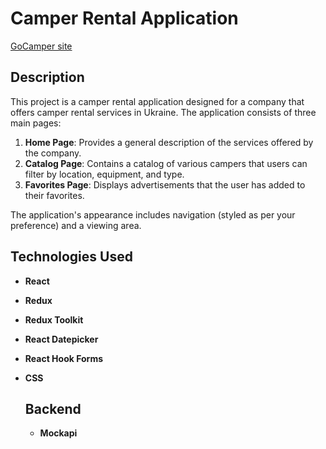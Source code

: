 # Camper Rental Application
[GoCamper site](https://kovalsofiia1.github.io/camper-rental/)

## Description

This project is a camper rental application designed for a company that offers camper rental services in Ukraine. The application consists of three main pages:

1. **Home Page**: Provides a general description of the services offered by the company.
2. **Catalog Page**: Contains a catalog of various campers that users can filter by location, equipment, and type.
3. **Favorites Page**: Displays advertisements that the user has added to their favorites.

The application's appearance includes navigation (styled as per your preference) and a viewing area.

## Technologies Used

- **React**
- **Redux**
- **Redux Toolkit**
- **React Datepicker**
- **React Hook Forms**
- **CSS**

  ## Backend
  - **Mockapi**

